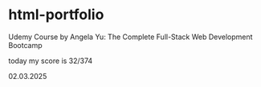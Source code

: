 # html-portfolio

Udemy Course by Angela Yu:
The Complete Full-Stack Web Development Bootcamp

today my score is 32/374

02.03.2025

